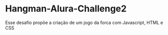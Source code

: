 # Hangman-Alura-Challenge2

Esse desafio propõe a criação de um jogo da forca com Javascript, HTML e CSS

